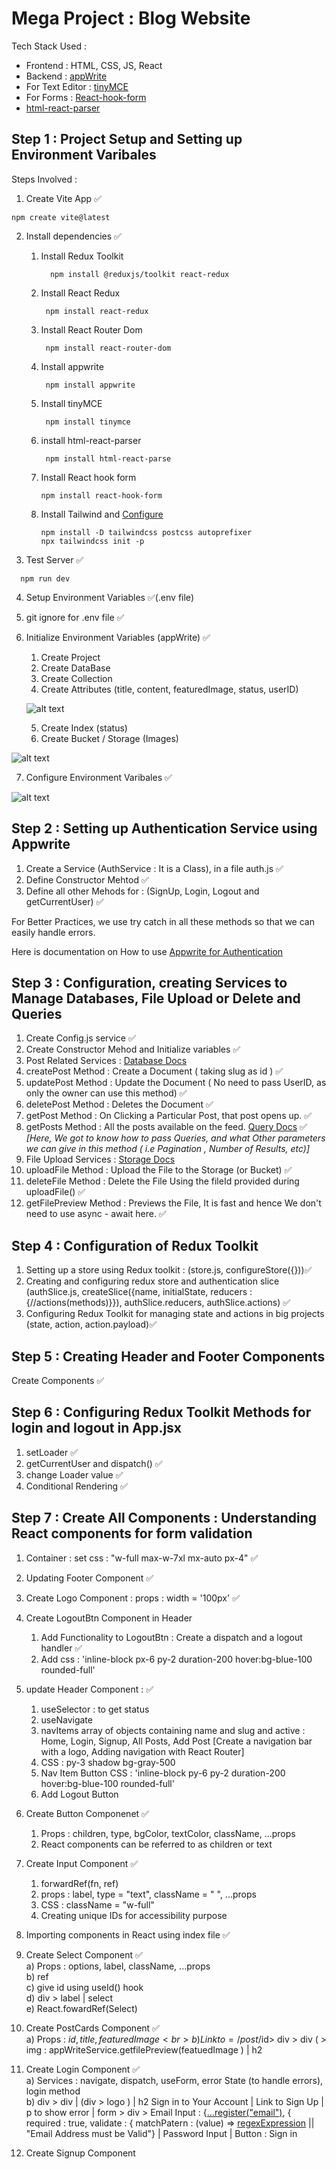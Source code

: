 # Mega Project : Blog Website 
Tech Stack Used :
- Frontend : HTML, CSS, JS, React
- Backend : [appWrite](https://appwrite.io/)
- For Text Editor : [tinyMCE](https://www.tiny.cloud/)
- For Forms : [React-hook-form](https://react-hook-form.com/)
- [html-react-parser](https://www.npmjs.com/package/html-react-parser)

## Step 1 : Project Setup and Setting up Environment Varibales
Steps Involved : 
1. Create Vite App ✅<br>
  ```
  npm create vite@latest
  ```
2. Install dependencies ✅
   
   1. Install Redux Toolkit<br>

      ```
        npm install @reduxjs/toolkit react-redux
      ```
      
   3. Install React Redux<br>

       ```
        npm install react-redux
      ```
      
   5. Install React Router Dom<br>

       ```
        npm install react-router-dom
      ```
      
   7. Install appwrite<br>

       ```
        npm install appwrite 
      ```
      
   9. Install tinyMCE<br>

       ```
        npm install tinymce
      ```
       
   11. install html-react-parser<br>

       ```
        npm install html-react-parse
        ```
        
   13. Install React hook form<br>
        ```
        npm install react-hook-form
        ```
    14. Install Tailwind and [Configure](https://tailwindcss.com/docs/guides/vite) <br>
        ```
        npm install -D tailwindcss postcss autoprefixer
        npx tailwindcss init -p
        ```
        
       
3. Test Server ✅<br>
 
```
  npm run dev
```

4. Setup Environment Variables ✅(.env file)

5. git ignore for .env file ✅
6. Initialize  Environment Variables (appWrite) ✅
    1. Create Project        
    2. Create DataBase     
    3. Create Collection
    4. Create Attributes (title, content, featuredImage, status, userID)

      ![alt text](image.png)

    5. Create Index (status)   
    6. Create Bucket / Storage (Images)

  ![alt text](image-2.png)
         
7. Configure Environment Varibales ✅

  ![alt text](image-1.png)

## Step 2 : Setting up Authentication Service using Appwrite

1. Create a Service (AuthService : It is a Class), in a file auth.js ✅
2. Define Constructor Mehtod ✅
3. Define all other Mehods for : (SignUp, Login, Logout and getCurrentUser) ✅

For Better Practices, we use try catch in all these methods so that we can easily handle errors.

Here is documentation on How to use [Appwrite for Authentication](https://appwrite.io/docs/products/auth/accounts)

## Step 3 : Configuration, creating Services to Manage Databases, File Upload or Delete and Queries

1. Create Config.js service ✅
2. Create Constructor Mehod and Initialize variables ✅
3. Post Related Services : [Database Docs](https://appwrite.io/docs/references/cloud/client-web/databases)
  1. createPost Method : Create a Document ( taking slug as id ) ✅
  2. updatePost Method : Update the Document ( No need to pass UserID, as only the owner can use this method) ✅
  3. deletePost Method  : Deletes the Document ✅
  4. getPost Method : On Clicking a Particular Post, that post opens up. ✅
  5. getPosts Method : All the posts available on the feed. [Query Docs](https://appwrite.io/docs/products/databases/queries) ✅
    _[Here, We got to know how to pass Queries, and what Other parameters we can give in this method ( i.e Pagination , Number of Results, etc)]_
4. File Upload Services : [Storage Docs](https://appwrite.io/docs/references/cloud/client-web/storage)
  1. uploadFile Method : Upload the File to the Storage (or Bucket) ✅
  2. deleteFile Method : Delete the File Using the fileId provided during uploadFile() ✅
  3. getFilePreview Method : Previews the File, It is fast and hence We don't need to use async - await here. ✅


## Step 4 : Configuration of  Redux Toolkit

1. Setting up a store using Redux toolkit : (store.js, configureStore({}))✅
2. Creating and configuring redux store and authentication slice (authSlice.js, createSlice({name, initialState, reducers : {//actions(methods)}}), authSlice.reducers, authSlice.actions) ✅
3. Configuring Redux Toolkit for managing state and actions in big projects (state, action, action.payload)✅

## Step 5 : Creating Header and Footer Components 

Create Components ✅

## Step 6 : Configuring Redux Toolkit Methods for login and logout in App.jsx

1. setLoader ✅
2. getCurrentUser and dispatch() ✅
3. change Loader value ✅
4. Conditional Rendering ✅

## Step 7 : Create All Components : Understanding React components for form validation

1. Container : set css : "w-full max-w-7xl mx-auto px-4" ✅
2. Updating Footer Component ✅
3. Create Logo Component : props : width = '100px' ✅
4. Create LogoutBtn Component in Header 
    1. Add Functionality to LogoutBtn : Create a dispatch and a logout handler ✅
    2. Add css : 'inline-block px-6 py-2 duration-200 hover:bg-blue-100 rounded-full' 
5. update Header Component : ✅
    1. useSelector : to get status 
    2. useNavigate 
    3. navItems array of objects containing name and slug and active : Home, Login, Signup, All Posts, Add Post
     [Create a navigation bar with a logo, Adding navigation with React Router] 
    4. CSS : py-3 shadow bg-gray-500 
    5. Nav Item Button CSS : 'inline-block py-6 py-2 duration-200 hover:bg-blue-100 rounded-full' 
    6. Add Logout Button 
6. Create Button Componenet ✅ 
    1. Props : children, type, bgColor, textColor, className, ...props 
    2. React components can be referred to as children or text
7. Create Input Component ✅
    1. forwardRef(fn, ref) 
    2. props : label, type = "text", className = " ", ...props 
    3. CSS : className = "w-full" 
    4. Creating unique IDs for accessibility purpose 
8. Importing components in React using index file ✅

9. Create Select Component  ✅<br> 
     a) Props : options, label, className, ...props <br>
     b) ref <br>
     c) give id using useId() hook <br>
     d) div > label | select <br>
     e) React.fowardRef(Select)
10. Create PostCards Component ✅ <br> 
     a) Props : $id, title, featuredImage <br>
     b) Link to = /post/$id>  div >  div ( > img : appWriteService.getfilePreview(featuedImage  ) | h2 
11. Create Login Component ✅<br> 
     a) Services : navigate, dispatch, useForm, error State (to handle errors), login method <br>
     b) div > div |  (div > logo ) | h2 Sign in to Your Account | Link to Sign Up  | p to show error | form > div > Email Input : {[...register("email")](https://react-hook-form.com/get-started), { required : true, validate : { matchPatern : (value) => [regexExpression](https://regexr.com/) || "Email Address must be Valid"} | 
Password Input | Button : Sign in
12. Create Signup Component





